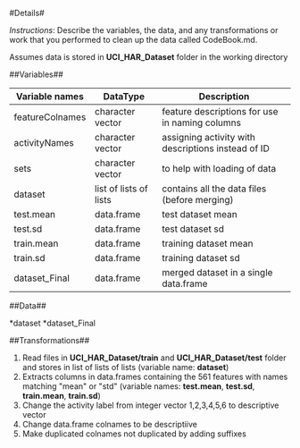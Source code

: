 #Details#

*Instructions*: Describe the variables, the data, and any transformations or work that you performed to clean up the data called CodeBook.md.

Assumes data is stored in __UCI_HAR_Dataset__ folder in the working directory


##Variables##

|Variable names| DataType|Description|
|----|----|----|
|featureColnames| character vector| feature descriptions for use in naming columns|
|activityNames| character vector|   assigning activity with descriptions instead of ID|
|sets       |   character vector|   to help with loading of data|
|dataset|list of lists of lists|   contains all the data files (before merging)|
|test.mean|data.frame| test dataset mean |
|test.sd|data.frame| test dataset sd |
|train.mean|data.frame|training dataset mean |
|train.sd|data.frame|training dataset sd |
|dataset_Final|data.frame|merged dataset in a single data.frame|

##Data##

*dataset
*dataset_Final


##Transformations##
1. Read files in __UCI_HAR_Dataset/train__ and  __UCI_HAR_Dataset/test__ folder and stores in list of lists of lists (variable name: __dataset__)
2. Extracts columns in data.frames containing the 561 features with names matching "mean" or "std" (variable names: __test.mean__, __test.sd__, __train.mean__, __train.sd__)
3. Change the activity label from integer vector 1,2,3,4,5,6 to descriptive vector 
4. Change data.frame colnames to be descriptiive
5. Make duplicated colnames not duplicated by adding suffixes
